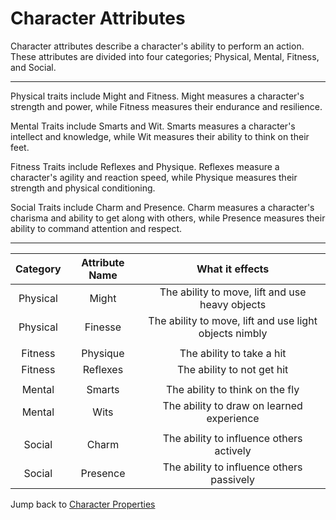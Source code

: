 # Character Attributes  
Character attributes describe a character's ability to perform an action. These attributes are divided into four categories; Physical, Mental, Fitness, and Social.

---

Physical traits include Might and Fitness. Might measures a character's strength and power, while Fitness measures their endurance and resilience.

Mental Traits include Smarts and Wit. Smarts measures a character's intellect and knowledge, while Wit measures their ability to think on their feet.

Fitness Traits include Reflexes and Physique. Reflexes measure a character's agility and reaction speed, while Physique measures their strength and physical conditioning.

Social Traits include Charm and Presence. Charm measures a character's charisma and ability to get along with others, while Presence measures their ability to command attention and respect.

---

| Category  | Attribute Name  | What it effects |  
|:-:|:-:|:-:|
| Physical | Might | The ability to move, lift and use heavy objects |
| Physical | Finesse | The ability to move, lift and use light objects nimbly |
| | | |
| Fitness | Physique | The ability to take a hit |
| Fitness | Reflexes | The ability to not get hit |
| | | |
| Mental | Smarts | The ability to think on the fly |
| Mental | Wits | The ability to draw on learned experience |
| | | |
| Social | Charm | The ability to influence others actively |
| Social | Presence | The ability to influence others passively |

Jump back to [Character Properties](character_properties.md)